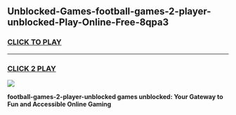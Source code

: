
## Unblocked-Games-football-games-2-player-unblocked-Play-Online-Free-8qpa3
<h3>
<a href="https://premium76.site?title=football-games-2-player-unblocked&ref=26A">CLICK TO PLAY</a></h3>
<hr>

<h3>
<a href="https://premium76.site?title=football-games-2-player-unblocked&ref=26A">CLICK 2 PLAY</a>
  
</h3>

<a href="https://premium76.site?title=football-games-2-player-unblocked&ref=26A"><img src="https://clearcache.store/games.png"></a>


**football-games-2-player-unblocked games unblocked: Your Gateway to Fun and Accessible Online Gaming**
